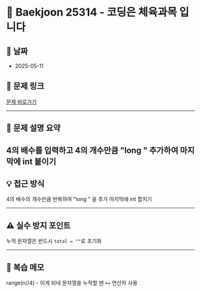 # 📝 Baekjoon 25314 - 코딩은 체육과목 입니다

## 📅 날짜
- 2025-05-11

## 🔗 문제 링크
[문제 바로가기](https://www.acmicpc.net/problem/25314)

---

## 📌 문제 설명 요약

4의 배수를 입력하고 4의 개수만큼 "long " 추가하여 마지막에 int 붙이기
---

## 💡 접근 방식

4의 배수의 개수만큼 반복하여 "long " 을 추가
마지막에 int 합치기 

---

## ⚠️ 실수 방지 포인트

누적 문자열은 반드시 `total = ""`로 초기화

---

## 🧠 복습 메모

range(n//4) - 이게 되네
문자열을 누적할 땐 `+=` 연산자 사용

